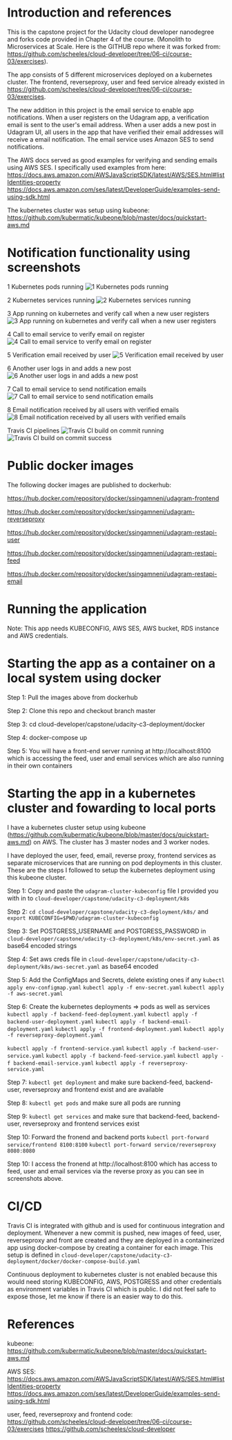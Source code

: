 # Introduction and references
This is the capstone project for the Udacity cloud developer nanodegree and forks code provided in Chapter 4 of the course.
(Monolith to Microservices at Scale. Here is the GITHUB repo where it was forked from: https://github.com/scheeles/cloud-developer/tree/06-ci/course-03/exercises).

The app consists of 5 different microservices deployed on a kubernetes cluster. The frontend, reverseproxy, user and feed service already existed in https://github.com/scheeles/cloud-developer/tree/06-ci/course-03/exercises.

The new addition in this project is the email service to enable app notifications. 
When a user registers on the Udagram app, a verification email is sent to the user's email address. When a user adds a new post in Udagram UI, all users in the app that have verified their email addresses will receive a email notification. The email service uses Amazon SES to send notifications.

The AWS docs served as good examples for verifying and sending emails using AWS SES. I specifically used examples from here: 
https://docs.aws.amazon.com/AWSJavaScriptSDK/latest/AWS/SES.html#listIdentities-property
https://docs.aws.amazon.com/ses/latest/DeveloperGuide/examples-send-using-sdk.html

The kubernetes cluster was setup using kubeone: https://github.com/kubermatic/kubeone/blob/master/docs/quickstart-aws.md 

# Notification functionality using screenshots
1 Kubernetes pods running
![1 Kubernetes pods running](1_kubernetes_pods.png)

2 Kubernetes services running
![2 Kubernetes services running](2_kubernetes_services.png)

3 App running on kubernetes and verify call when a new user registers
![3 App running on kubernetes and verify call when a new user registers](3_RegisteringANewUser.png)

4 Call to email service to verify email on register
![4 Call to email service to verify email on register](4_VerifyEmailOnRegister.png)

5 Verification email received by user
![5 Verification email received by user](5_Verification_email_received.png)

6 Another user logs in and adds a new post
![6 Another user logs in and adds a new post](6_AddingANewPost.png)

7 Call to email service to send notification emails
![7 Call to email service to send notification emails](7_EmailServicePost.png)

8 Email notification received by all users with verified emails
![8 Email notification received by all users with verified emails](8_NotificationEmailReceived.png)

Travis CI pipelines
![Travis CI build on commit running](TravisCI_1.png)
![Travis CI build on commit success](TravisCI_2.png)


# Public docker images
The following docker images are published to dockerhub: 

https://hub.docker.com/repository/docker/ssingamneni/udagram-frontend

https://hub.docker.com/repository/docker/ssingamneni/udagram-reverseproxy

https://hub.docker.com/repository/docker/ssingamneni/udagram-restapi-user

https://hub.docker.com/repository/docker/ssingamneni/udagram-restapi-feed

https://hub.docker.com/repository/docker/ssingamneni/udagram-restapi-email

# Running the application

Note: This app needs KUBECONFIG, AWS SES, AWS bucket, RDS instance and AWS credentials.

# Starting the app as a container on a local system using docker
Step 1: Pull the images above from dockerhub

Step 2: Clone this repo and checkout branch master

Step 3: cd cloud-developer/capstone/udacity-c3-deployment/docker

Step 4: docker-compose up

Step 5: You will have a front-end server running at http://localhost:8100 which is accessing the feed, user and email services which are also running in their own containers


# Starting the app in a kubernetes cluster and fowarding to local ports

I have a kubernetes cluster setup using kubeone (https://github.com/kubermatic/kubeone/blob/master/docs/quickstart-aws.md) on AWS. The cluster has 3 master nodes and 3 worker nodes.

I have deployed the user, feed, email, reverse proxy, frontend services as separate microservices that are running on pod deployments in this cluster. These are the steps I followed to setup the kubernetes deployment using this kubeone cluster.

Step 1: Copy and paste the `udagram-cluster-kubeconfig` file I provided you with in to `cloud-developer/capstone/udacity-c3-deployment/k8s`

Step 2: `cd cloud-developer/capstone/udacity-c3-deployment/k8s/` and `export KUBECONFIG=$PWD/udagram-cluster-kubeconfig`

Step 3: Set POSTGRESS_USERNAME and POSTGRESS_PASSWORD in `cloud-developer/capstone/udacity-c3-deployment/k8s/env-secret.yaml` as base64 encoded strings

Step 4: Set aws creds file in `cloud-developer/capstone/udacity-c3-deployment/k8s/aws-secret.yaml` as base64 encoded

Step 5: Add the ConfigMaps and Secrets, delete existing ones if any
`kubectl apply env-configmap.yaml`
`kubectl apply -f env-secret.yaml`
`kubectl apply -f aws-secret.yaml`

Step 6: Create the kubernetes deployments => pods as well as services
`kubectl apply -f backend-feed-deployment.yaml`
`kubectl apply -f backend-user-deployment.yaml`
`kubectl apply -f backend-email-deployment.yaml`
`kubectl apply -f frontend-deployment.yaml`
`kubectl apply -f reverseproxy-deployment.yaml`

`kubectl apply -f frontend-service.yaml`
`kubectl apply -f backend-user-service.yaml`
`kubectl apply -f backend-feed-service.yaml`
`kubectl apply -f backend-email-service.yaml`
`kubectl apply -f reverseproxy-service.yaml` 

Step 7: `kubectl get deployment` and make sure backend-feed, backend-user, reverseproxy and frontend exist and are available

Step 8: `kubectl get pods` and make sure all pods are running

Step 9: `kubectl get services` and make sure that backend-feed, backend-user, reverseproxy and frontend services exist

Step 10: Forward the fronend and backend ports
`kubectl port-forward service/frontend 8100:8100`
`kubectl port-forward service/reverseproxy 8080:8080`

Step 10: I access the fronend at http://localhost:8100 which has access to feed, user and email services via the reverse proxy as you can see in screenshots above.

# CI/CD 

Travis CI is integrated with github and is used for continuous integration and deployment. Whenever a new commit is pushed, new images of feed, user, reverseproxy and front are created and they are deployed in a containerized app using docker-compose by creating a container for each image. 
This setup is defined in `cloud-developer/capstone/udacity-c3-deployment/docker/docker-compose-build.yaml`

Continuous deployment to kubernetes cluster is not enabled because this would need storing KUBECONFIG, AWS, POSTGRESS and other credentials as environment variables in Travis CI which is public. I did not feel safe to expose those, let me know if there is an easier way to do this.


# References
kubeone:
https://github.com/kubermatic/kubeone/blob/master/docs/quickstart-aws.md

AWS SES:
https://docs.aws.amazon.com/AWSJavaScriptSDK/latest/AWS/SES.html#listIdentities-property
https://docs.aws.amazon.com/ses/latest/DeveloperGuide/examples-send-using-sdk.html

user, feed, reverseproxy and frontend code:
https://github.com/scheeles/cloud-developer/tree/06-ci/course-03/exercises
https://github.com/scheeles/cloud-developer
